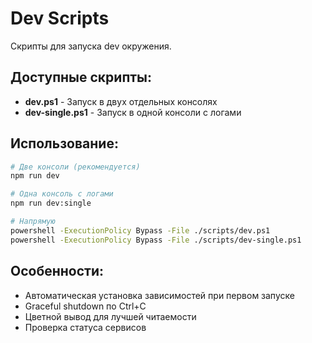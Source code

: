 # Dev Scripts

Скрипты для запуска dev окружения.

## Доступные скрипты:

- **dev.ps1** - Запуск в двух отдельных консолях
- **dev-single.ps1** - Запуск в одной консоли с логами

## Использование:

```bash
# Две консоли (рекомендуется)
npm run dev

# Одна консоль с логами
npm run dev:single

# Напрямую
powershell -ExecutionPolicy Bypass -File ./scripts/dev.ps1
powershell -ExecutionPolicy Bypass -File ./scripts/dev-single.ps1
```

## Особенности:

- Автоматическая установка зависимостей при первом запуске
- Graceful shutdown по Ctrl+C
- Цветной вывод для лучшей читаемости
- Проверка статуса сервисов
